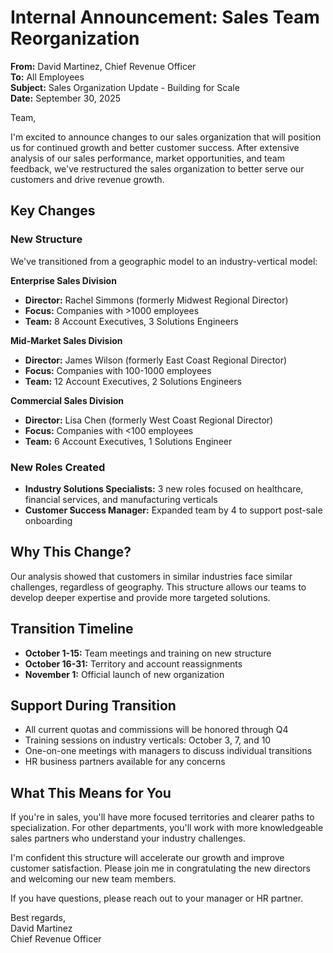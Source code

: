 # Internal Announcement: Sales Team Reorganization

**From:** David Martinez, Chief Revenue Officer  
**To:** All Employees  
**Subject:** Sales Organization Update - Building for Scale  
**Date:** September 30, 2025  

Team,

I'm excited to announce changes to our sales organization that will position us for continued growth and better customer success. After extensive analysis of our sales performance, market opportunities, and team feedback, we've restructured the sales organization to better serve our customers and drive revenue growth.

## Key Changes

### New Structure
We've transitioned from a geographic model to an industry-vertical model:

**Enterprise Sales Division**
- **Director:** Rachel Simmons (formerly Midwest Regional Director)
- **Focus:** Companies with >1000 employees
- **Team:** 8 Account Executives, 3 Solutions Engineers

**Mid-Market Sales Division**
- **Director:** James Wilson (formerly East Coast Regional Director)
- **Focus:** Companies with 100-1000 employees
- **Team:** 12 Account Executives, 2 Solutions Engineers

**Commercial Sales Division**
- **Director:** Lisa Chen (formerly West Coast Regional Director)
- **Focus:** Companies with <100 employees
- **Team:** 6 Account Executives, 1 Solutions Engineer

### New Roles Created
- **Industry Solutions Specialists:** 3 new roles focused on healthcare, financial services, and manufacturing verticals
- **Customer Success Manager:** Expanded team by 4 to support post-sale onboarding

## Why This Change?
Our analysis showed that customers in similar industries face similar challenges, regardless of geography. This structure allows our teams to develop deeper expertise and provide more targeted solutions.

## Transition Timeline
- **October 1-15:** Team meetings and training on new structure
- **October 16-31:** Territory and account reassignments
- **November 1:** Official launch of new organization

## Support During Transition
- All current quotas and commissions will be honored through Q4
- Training sessions on industry verticals: October 3, 7, and 10
- One-on-one meetings with managers to discuss individual transitions
- HR business partners available for any concerns

## What This Means for You
If you're in sales, you'll have more focused territories and clearer paths to specialization. For other departments, you'll work with more knowledgeable sales partners who understand your industry challenges.

I'm confident this structure will accelerate our growth and improve customer satisfaction. Please join me in congratulating the new directors and welcoming our new team members.

If you have questions, please reach out to your manager or HR partner.

Best regards,  
David Martinez  
Chief Revenue Officer